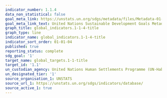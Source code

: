 ```yaml
---
indicator_number: 1.1.4
data_non_statistical: false
goal_meta_link: https://unstats.un.org/sdgs/metadata/files/Metadata-01-04-01.pdf
goal_meta_link_text: United Nations Sustainable Development Goals Metadata (pdf 894kB)
graph_title: global_indicators.1-1-4-title
graph_type: line
indicator_name: global_indicators.1-1-4-title
indicator_sort_order: 01-01-04
published: true
reporting_status: complete
sdg_goal: '1'
target_name: global_targets.1-1-title
target_id: '1.1'
un_custodian_agency: United Nations Human Settlements Programme (UN-Habitat)
un_designated_tier: '1'
source_organisation_1: UNSTATS
source_url_1: https://unstats.un.org/sdgs/indicators/database/
source_active_1: true
---
```

